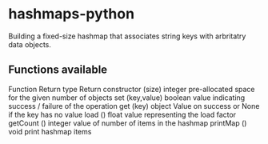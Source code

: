 # hashmaps-python

Building a fixed-size hashmap that associates string keys with arbritatry data objects.

Functions available
----------------------
Function                    Return type     Return
constructor (size)          integer         pre-allocated space for the given number of objects
set (key,value)             boolean         value indicating success / failure of the operation
get (key)                   object          Value on success or None if the key has no value
load ()                     float           value representing the load factor
getCount ()                 integer         value of number of items in the hashmap
printMap ()                 void            print hashmap items
